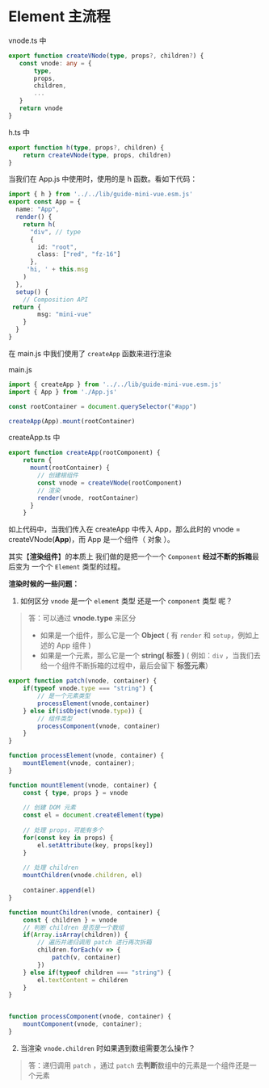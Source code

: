 # Element 主流程

vnode.ts 中

~~~ts
export function createVNode(type, props?, children?) {
   const vnode: any = {
       type,
       props,
       children,
       ...
   }
   return vnode
}
~~~

h.ts 中

~~~ts
export function h(type, props?, children) {
    return createVNode(type, props, children)
}
~~~

当我们在 App.js 中使用时，使用的是 h 函数。看如下代码：

~~~ts
import { h } from '../../lib/guide-mini-vue.esm.js'
export const App = {
  name: "App",
  render() {
    return h(
      "div", // type
      {
        id: "root",
        class: ["red", "fz-16"]
      },
     'hi, ' + this.msg
    )
  },
  setup() {
    // Composition API
 return {
        msg: "mini-vue"
    }
  }
}
~~~

在 main.js 中我们使用了 ``createApp`` 函数来进行渲染

main.js

~~~js
import { createApp } from '../../lib/guide-mini-vue.esm.js'
import { App } from './App.js'

const rootContainer = document.querySelector("#app")

createApp(App).mount(rootContainer)
~~~

createApp.ts 中

~~~ts
export function createApp(rootComponent) {
    return {
      mount(rootContainer) {
        // 创建根组件
        const vnode = createVNode(rootComponent)
        // 渲染
        render(vnode, rootContainer)
      }
    }
~~~

如上代码中，当我们传入在 createApp 中传入 App，那么此时的 vnode = createVNode(**App**)，而 App 是一个组件（ 对象 ）。

其实【**渲染组件**】的本质上 我们做的是把一个一个 ``Component``  **经过不断的拆箱**最后变为 一个个 ``Element`` 类型的过程。

**渲染时候的一些问题：**

1. 如何区分 ``vnode`` 是一个 ``element`` 类型 还是一个 ``component`` 类型 呢？

> 答：可以通过 **vnode.type** 来区分
>
> + 如果是一个组件，那么它是一个 **Object** ( 有 ``render`` 和 ``setup``，例如上述的 App 组件 )
> + 如果是一个元素，那么它是一个 **string( 标签 )** ( 例如：``div`` ，当我们去给一个组件不断拆箱的过程中，最后会留下 **标签元素**）

~~~ts
export function patch(vnode, container) {
    if(typeof vnode.type === "string") {
        // 是一个元素类型
        processElement(vnode,container)
    } else if(isObject(vnode.type)) {
        // 组件类型
        processComponent(vnode, container)
    }
}

function processElement(vnode, container) {
    mountElement(vnode, container);
}

function mountElement(vnode, container) {  
    const { type, props } = vnode
    
    // 创建 DOM 元素
    const el = document.createElement(type)
    
    // 处理 props，可能有多个
    for(const key in props) {
        el.setAttribute(key, props[key])
    }
    
    // 处理 children
    mountChildren(vnode.children, el)
    
    container.append(el)
}

function mountChildren(vnode, container) {
    const { children } = vnode
    // 判断 children 是否是一个数组
    if(Array.isArray(children)) {
        // 遍历并递归调用 patch 进行再次拆箱
        children.forEach(v => {
            patch(v, container)
        })
    } else if(typeof children === "string") {
        el.textContent = children
    }
}


function processComponent(vnode, container) {
    mountComponent(vnode, container);
}

~~~

2. 当渲染 ``vnode.children`` 时如果遇到数组需要怎么操作？

> 答：递归调用 ``patch`` ，通过 ``patch`` 去**判断**数组中的元素是一个组件还是一个元素
